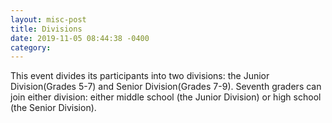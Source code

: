 ```yaml
---
layout: misc-post
title: Divisions
date: 2019-11-05 08:44:38 -0400
category: 
---
```


<p>This event divides its participants into two divisions: the Junior Division(Grades 5-7) and Senior Division(Grades 7-9). Seventh graders can join either division: either middle school (the Junior Division) or high school (the Senior Division).
</p>